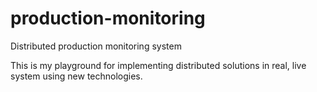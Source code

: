 # production-monitoring
Distributed production monitoring system

This is my playground for implementing distributed solutions in real, live system using new technologies.
